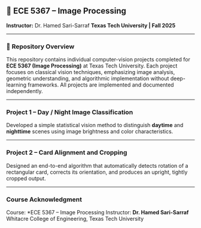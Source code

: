 
## 📘 ECE 5367 – Image Processing

**Instructor:** Dr. Hamed Sari-Sarraf
**Texas Tech University | Fall 2025**

---

### 🧩 **Repository Overview**

This repository contains individual computer-vision projects completed for **ECE 5367 (Image Processing)** at Texas Tech University.
Each project focuses on classical vision techniques, emphasizing image analysis, geometric understanding, and algorithmic implementation without deep-learning frameworks.
All projects are implemented and documented independently.

---

### **Project 1 – Day / Night Image Classification**

Developed a simple statistical vision method to distinguish **daytime** and **nighttime** scenes using image brightness and color characteristics.

---

### **Project 2 – Card Alignment and Cropping**

Designed an end-to-end algorithm that automatically detects rotation of a rectangular card, corrects its orientation, and produces an upright, tightly cropped output.

---


### **Course Acknowledgment**

Course: *ECE 5367 – Image Processing
Instructor: **Dr. Hamed Sari-Sarraf**
Whitacre College of Engineering, Texas Tech University

